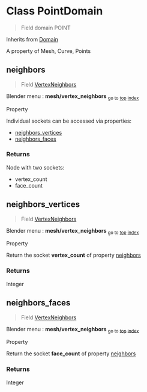 
# Class PointDomain

> Field domain POINT
  
Inherits from [Domain](/docs/core/domain.MD)

A property of Mesh, Curve, Points


## neighbors

> Field [VertexNeighbors](/docs/nodes/VertexNeighbors.md)
  
Blender menu : **mesh/vertex_neighbors**
<sub>go to [top](#pointdomain) [index](/docs/index.md)</sub>

  Property
  
  Individual sockets can be accessed via properties:
  
  - [neighbors_vertices](#neighbors_vertices)
  - [neighbors_faces](#neighbors_faces)

### Returns

Node with two sockets:
- vertex_count
- face_count
  
  

## neighbors_vertices

> Field [VertexNeighbors](/docs/nodes/VertexNeighbors.md)
  
Blender menu : **mesh/vertex_neighbors**
<sub>go to [top](#pointdomain) [index](/docs/index.md)</sub>

  Property
  
  Return the socket **vertex_count** of property [neighbors](#neighbors)

### Returns

Integer



## neighbors_faces

> Field [VertexNeighbors](/docs/nodes/VertexNeighbors.md)
  
Blender menu : **mesh/vertex_neighbors**
<sub>go to [top](#pointdomain) [index](/docs/index.md)</sub>

  Property
  
  Return the socket **face_count** of property [neighbors](#neighbors)

### Returns

Integer

